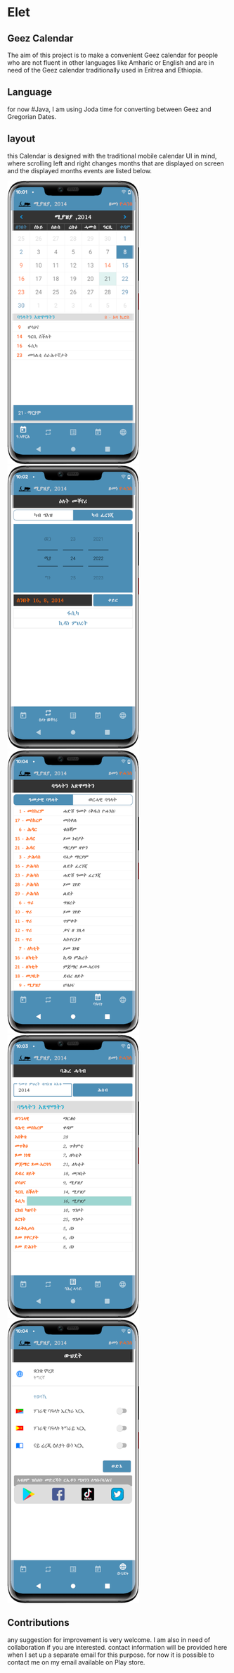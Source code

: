 # Elet


## Geez Calendar

The aim of this project is to make a convenient Geez calendar for people who are not fluent in other languages like Amharic or English 
and are in need of the Geez calendar traditionally used in Eritrea and Ethiopia.

## Language
for now #Java, I am using Joda time for converting between Geez and Gregorian Dates.

## layout

this Calendar is designed with the traditional mobile calendar UI in mind, where scrolling left and right changes months that are displayed on screen
and the displayed months events are listed below.

<div>
  <img src="https://github.com/tinsae-ghilay/tinsae-ghilay.github.io/blob/main/res/month.png" width="300">
  <img src="https://github.com/tinsae-ghilay/tinsae-ghilay.github.io/blob/main/res/converter.png" width="300">
  <img src="https://github.com/tinsae-ghilay/tinsae-ghilay.github.io/blob/main/res/anual.png" width="300">
  <img src="https://github.com/tinsae-ghilay/tinsae-ghilay.github.io/blob/main/res/hasab.png" width="300">
  <img src="https://github.com/tinsae-ghilay/tinsae-ghilay.github.io/blob/main/res/options.png" width="300">
</div>

## Contributions

any suggestion for improvement is very welcome. I am also in need of collaboration if you are interested.
contact information will be provided here when I set up a separate email for this purpose. for now it is possible to contact me on my email
available on Play store.



